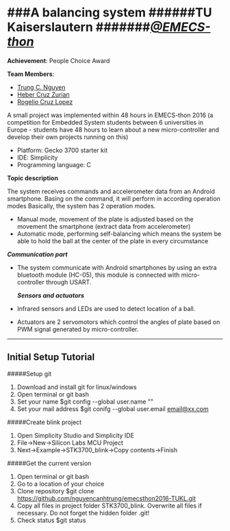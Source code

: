 ###A balancing system
######TU Kaiserslautern 
#######[_@EMECS-thon_](http://emecs-thon.org/en/)
========
**Achievement**: People Choice Award

**Team Members**:
* [Trung C. Nguyen](mailto:nguyencanhtrung@me.com "Send an email")
* [Heber Cruz Zurian](mailto: "Private")
* [Rogelio Cruz Lopez](mailto: "Private")

A small project was implemented within 48 hours in EMECS-thon 2016 (a competition for Embedded System students 
between 6 universities in Europe - students have 48 hours to learn about a new micro-controller and develop their own projects running on this)
- Platform: Gecko 3700 starter kit
- IDE: Simplicity
- Programming language: C

**Topic description** 

The system receives commands and accelerometer data from an Android smartphone.
Basing on the command, it will perform in according operation modes
Basically, the system has 2 operation modes. 
 - Manual mode, movement of the plate is adjusted based on the movement the smartphone (extract data from accelerometer)
 - Automatic mode, performing self-balancing which means the system be able to hold the ball at the center of the plate in every circumstance

  **_Communication part_**
* The system communicate with Android smartphones by using an extra bluetooth module (HC-05), 
this module is connected with micro-controller through USART.
  
  **_Sensors and actuators_**
* Infrared sensors and LEDs are used to detect location of a ball.
* Actuators are 2 servomotors which control the angles of plate based on PWM signal generated by micro-controller.

---
Initial Setup Tutorial
---
#####Setup git

1. Download and install git for linux/windows
2. Open terminal or git bash
3. Set your name $git config --global user.name "<name>"
4. Set your mail address $git conifg --global user.email email@xx.com

#####Create blink project

1. Open Simplicity Studio and Simplicity IDE
2. File->New->Silicon Labs MCU Project
3. Next->Example->STK3700_blink->Copy contents->Finish

#####Get the current version

1. Open terminal or git bash
2. Go to a location of your choice
3. Clone repository $git clone https://github.com/nguyencanhtrung/emecsthon2016-TUKL.git
4. Copy all files in project folder STK3700_blink. Overwrite all files if necessary. Do not forget the hidden folder .git!
5. Check status $git status
